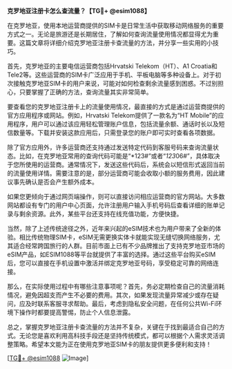 **克罗地亚注册卡怎么查流量？【TG💪+ @esim1088】**

在克罗地亚，使用本地运营商提供的SIM卡是日常生活中获取移动网络服务的重要方式之一。无论是旅游还是长期居住，了解如何查询流量使用情况都显得尤为重要。这篇文章将详细介绍克罗地亚注册卡查流量的方法，并分享一些实用的小技巧。

首先，克罗地亚的主要电信运营商包括Hrvatski Telekom（HT）、A1 Croatia和Tele2等。这些运营商的SIM卡广泛应用于手机、平板电脑等多种设备上。对于初次接触克罗地亚SIM卡的用户来说，可能对如何检查剩余流量感到困惑。不过别担心，只要掌握了正确的方法，查询流量其实非常简单。

要查看您的克罗地亚注册卡上的流量使用情况，最直接的方式是通过运营商提供的官方应用程序或网站。例如，Hrvatski Telekom提供了一款名为“HT Mobile”的应用程序，用户可以通过该应用轻松管理账户信息，包括流量余额、通话时长以及短信数量等。下载并安装这款应用后，只需登录您的账户即可实时查看各项数据。

除了官方应用外，许多运营商还支持通过发送特定代码到客服号码来查询流量状态。比如，在克罗地亚常用的查询代码可能是“*123#”或者“*123*06#”，具体取决于您所使用的运营商。通常情况下，发送这些代码后，系统会以短信形式返回当前的流量使用详情。需要注意的是，部分运营商可能会收取小额的服务费用，因此建议事先确认是否会产生额外成本。

如果您更倾向于通过网页端操作，则可以直接访问相应运营商的官方网站。大多数网站都设有专门的用户中心页面，允许注册用户输入手机号码后查看详细的账单记录与剩余资源。此外，某些平台还支持在线充值功能，方便快捷。

当然，除了上述传统途径之外，近年来兴起的eSIM技术也为用户带来了全新的体验。相比传统物理SIM卡，eSIM无需更换实体卡就能实现无缝切换网络服务，尤其适合经常跨国旅行的人群。目前市面上已有不少品牌推出了支持克罗地亚市场的eSIM产品，如ESIM1088等平台就提供了丰富的选择。通过这些平台购买eSIM后，您可以直接在手机设置中激活并绑定克罗地亚号码，享受稳定可靠的网络连接。

那么，在实际使用过程中有哪些注意事项呢？首先，务必定期检查自己的流量消耗情况，避免因超支而产生不必要的费用。其次，如果发现流量异常减少或存在疑问，应及时联系客服寻求帮助。最后，考虑到隐私安全问题，在任何公共Wi-Fi环境下操作时都要提高警惕，防止个人信息泄露。

总之，掌握克罗地亚注册卡查流量的方法并不复杂，关键在于找到最适合自己的方式。无论您是喜欢利用高科技手段还是坚持传统模式，都可以根据个人需求灵活调整策略。希望本文能为正在使用克罗地亚SIM卡的朋友提供更多便利和支持！

[[TG💪+ @esim1088](https://t.me/s/esim1088) ![Image](https://i.postimg.cc/4NQfJmqS/Snipaste-2025-05-13-00-14-12.png)]